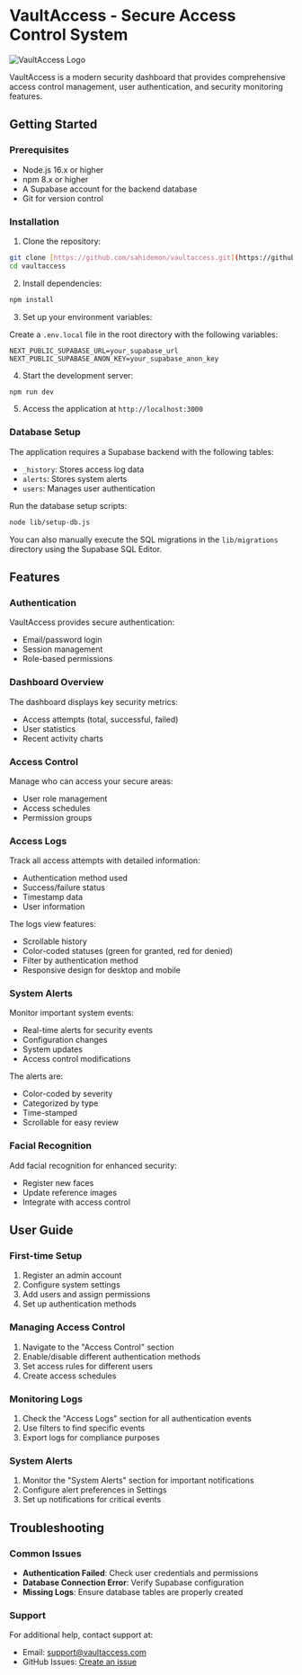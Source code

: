# VaultAccess - Secure Access Control System

![VaultAccess Logo](public/logo.png)

VaultAccess is a modern security dashboard that provides comprehensive access control management, user authentication, and security monitoring features.

## Getting Started

### Prerequisites

- Node.js 16.x or higher
- npm 8.x or higher
- A Supabase account for the backend database
- Git for version control

### Installation

1. Clone the repository:

```bash
git clone [https://github.com/sahidemon/vaultaccess.git](https://github.com/SahiDemon/vaultaccess)
cd vaultaccess
```

2. Install dependencies:

```bash
npm install
```

3. Set up your environment variables:

Create a `.env.local` file in the root directory with the following variables:

```
NEXT_PUBLIC_SUPABASE_URL=your_supabase_url
NEXT_PUBLIC_SUPABASE_ANON_KEY=your_supabase_anon_key
```

4. Start the development server:

```bash
npm run dev
```

5. Access the application at `http://localhost:3000`

### Database Setup

The application requires a Supabase backend with the following tables:

- `_history`: Stores access log data
- `alerts`: Stores system alerts
- `users`: Manages user authentication

Run the database setup scripts:

```bash
node lib/setup-db.js
```

You can also manually execute the SQL migrations in the `lib/migrations` directory using the Supabase SQL Editor.

## Features

### Authentication

VaultAccess provides secure authentication:

- Email/password login
- Session management
- Role-based permissions

### Dashboard Overview

The dashboard displays key security metrics:

- Access attempts (total, successful, failed)
- User statistics
- Recent activity charts

### Access Control

Manage who can access your secure areas:

- User role management
- Access schedules
- Permission groups

### Access Logs

Track all access attempts with detailed information:

- Authentication method used
- Success/failure status
- Timestamp data
- User information

The logs view features:
- Scrollable history
- Color-coded statuses (green for granted, red for denied)
- Filter by authentication method
- Responsive design for desktop and mobile

### System Alerts

Monitor important system events:

- Real-time alerts for security events
- Configuration changes
- System updates
- Access control modifications

The alerts are:
- Color-coded by severity
- Categorized by type
- Time-stamped
- Scrollable for easy review

### Facial Recognition

Add facial recognition for enhanced security:

- Register new faces
- Update reference images
- Integrate with access control

## User Guide

### First-time Setup

1. Register an admin account
2. Configure system settings
3. Add users and assign permissions
4. Set up authentication methods

### Managing Access Control

1. Navigate to the "Access Control" section
2. Enable/disable different authentication methods
3. Set access rules for different users
4. Create access schedules

### Monitoring Logs

1. Check the "Access Logs" section for all authentication events
2. Use filters to find specific events
3. Export logs for compliance purposes

### System Alerts

1. Monitor the "System Alerts" section for important notifications
2. Configure alert preferences in Settings
3. Set up notifications for critical events

## Troubleshooting

### Common Issues

- **Authentication Failed**: Check user credentials and permissions
- **Database Connection Error**: Verify Supabase configuration
- **Missing Logs**: Ensure database tables are properly created

### Support

For additional help, contact support at:

- Email: support@vaultaccess.com
- GitHub Issues: [Create an issue](https://github.com/yourusername/vaultaccess/issues)
